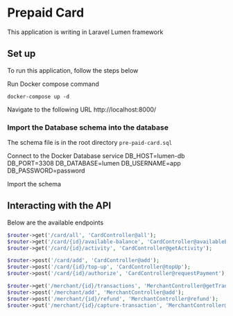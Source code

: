 # Prepaid Card
This application is writing in Laravel Lumen framework

## Set up
To run this application, follow the steps below

Run Docker compose command

```shell
docker-compose up -d
```

Navigate to the following URL
http://localhost:8000/

### Import the Database schema into the database
The schema file is in the root directory `pre-paid-card.sql`

Connect to the Docker Database service
DB_HOST=lumen-db
DB_PORT=3308
DB_DATABASE=lumen
DB_USERNAME=app
DB_PASSWORD=password

Import the schema

## Interacting with the API
Below are the available endpoints

```php
$router->get('/card/all', 'CardController@all');
$router->get('/card/{id}/available-balance', 'CardController@availableBalance');
$router->get('/card/{id}/activity', 'CardController@getActivity');

$router->post('/card/add', 'CardController@add');
$router->post('/card/{id}/top-up', 'CardController@topUp');
$router->post('/card/{id}/authorize', 'CardController@requestPayment');

$router->get('/merchant/{id}/transactions', 'MerchantController@getTransactions');
$router->post('/merchant/add', 'MerchantController@add');
$router->post('/merchant/{id}/refund', 'MerchantController@refund');
$router->put('/merchant/{id}/capture-transaction', 'MerchantController@capture');

```